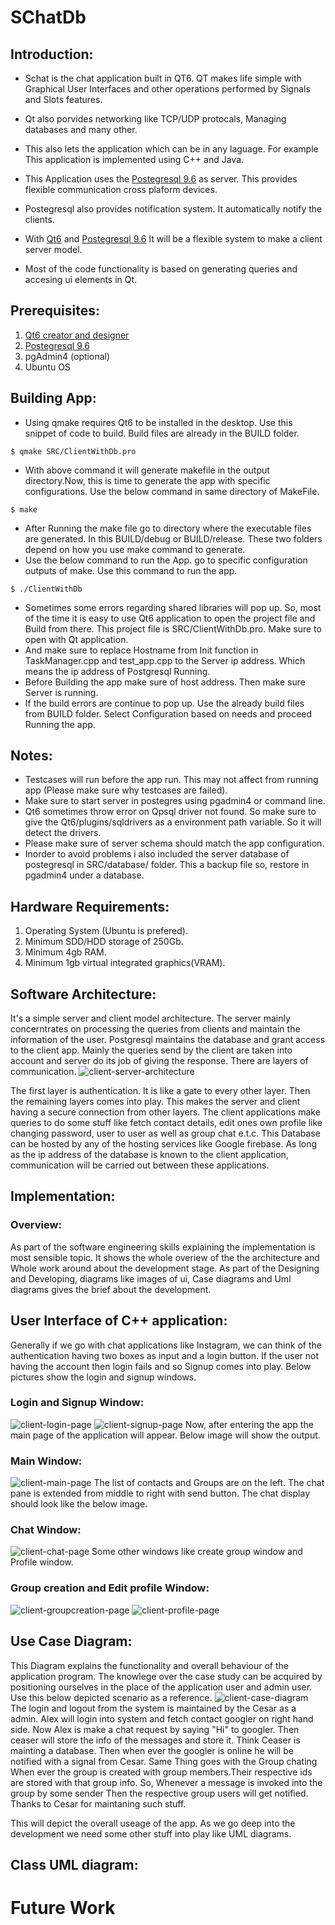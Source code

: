 # SChatDb

## Introduction:

- Schat is the chat application built in QT6. QT makes life simple with Graphical User Interfaces and other operations performed by Signals and Slots features.

- Qt also porvides networking like TCP/UDP protocals, Managing databases and many other.
- This also lets the application which can be in any laguage. For example This application is implemented using C++ and Java.
- This Application uses the [Postegresql 9.6](https://www.postgresql.org/about/news/postgresql-96-released-1703/) as server. This provides flexible communication cross plaform devices.

- Postegresql also provides notification system. It automatically notify the clients.
- With [Qt6](https://www.qt.io/product/qt6) and [Postegresql 9.6](https://www.postgresql.org/about/news/postgresql-96-released-1703/) It will be a flexible system to make a client server model.

- Most of the code functionality is based on generating queries and accesing ui elements in Qt.

## Prerequisites:

1. [Qt6 creator and designer](https://www.qt.io/product/qt6)
2. [Postegresql 9.6](https://www.postgresql.org/about/news/postgresql-96-released-1703/)
3. pgAdmin4 (optional)
4. Ubuntu OS

## Building App:

- Using qmake requires Qt6 to be installed in the desktop. Use this snippet of code to build. Build files are already in the BUILD folder.

```
$ qmake SRC/ClientWithDb.pro
```

- With above command it will generate makefile in the output directory.Now, this is time to generate the app with specific configurations. Use the below command in same directory of MakeFile.

```
$ make
```

- After Running the make file go to directory where the executable files are generated. In this BUILD/debug or BUILD/release. These two folders depend on how you use make command to generate.
- Use the below command to run the App. go to specific configuration outputs of make. Use this command to run the app.

```
$ ./ClientWithDb
```

- Sometimes some errors regarding shared libraries will pop up. So, most of the time it is easy to use Qt6 application to open the project file and Build from there. This project file is SRC/ClientWithDb.pro. Make sure to open with Qt application.
- And make sure to replace Hostname from Init function in TaskManager.cpp and test_app.cpp to the Server ip address. Which means the ip address of Postgresql Running.
- Before Building the app make sure of host address. Then make sure Server is running.
- If the build errors are continue to pop up. Use the already build files from BUILD folder. Select Configuration based on needs and proceed Running the app.

## Notes:

- Testcases will run before the app run. This may not affect from running app (Please make sure why testcases are failed).
- Make sure to start server in postegres using pgadmin4 or command line.
- Qt6 sometimes throw error on Qpsql driver not found. So make sure to give the Qt6/plugins/sqldrivers as a environment path variable. So it will detect the drivers.
- Please make sure of server schema should match the app configuration.
- Inorder to avoid problems i also included the server database of postegresql in SRC/database/ folder. This a backup file so, restore in pgadmin4 under a database.

## Hardware Requirements:

1. Operating System (Ubuntu is prefered).
2. Minimum SDD/HDD storage of 250Gb.
3. Minimum 4gb RAM.
4. Minimum 1gb virtual integrated graphics(VRAM).

## Software Architecture:

It's a simple server and client model architecture. The server mainly concerntrates on processing the queries from clients and maintain the information of the user. Postgresql maintains the database and grant access to the client app. Mainly the queries send by the client are taken into account and server do its job of giving the response. There are layers of communication.
![client-server-architecture](DOC/docImages/Arcitecture.jpeg)

The first layer is authentication. It is like a gate to every other layer. Then the remaining layers comes into play. This makes the server and client having a secure connection from other layers. The client applications make queries to do some stuff like fetch contact details, edit ones own profile like changing password, user to user as well as group chat e.t.c. This Database can be hosted by any of the hosting services like Google firebase. As long as the ip address of the database is known to the client application, communication will be carried out between these applications.

## Implementation:

### Overview:

As part of the software engineering skills explaining the implementation is most sensible topic. It shows the whole overiew of the the architecture and Whole work around about the development stage. As part of the Designing and Developing, diagrams like images of ui, Case diagrams and Uml diagrams gives the brief about the development.

## User Interface of C++ application:

Generally if we go with chat applications like Instagram, we can think of the authentication having two boxes as input and a login button. If the user not having the account then login fails and so Signup comes into play.
Below pictures show the login and signup windows.

### Login and Signup Window:

![client-login-page](<RESULTS/software Images/LoginWindow.png>)
![client-signup-page](<RESULTS/software Images/SignupWindow.png>)
Now, after entering the app the main page of the application will appear. Below image will show the output.

### Main Window:

![client-main-page](<RESULTS/software Images/MainWindow.png>)
The list of contacts and Groups are on the left. The chat pane is extended from middle to right with send button.
The chat display should look like the below image.

### Chat Window:

![client-chat-page](<RESULTS/software Images/ChatWindow.png>)
Some other windows like create group window and Profile window.

### Group creation and Edit profile Window:

![client-groupcreation-page](<RESULTS/software Images/Group.png>)
![client-profile-page](<RESULTS/software Images/ProfileUpdateWindow.png>)

## Use Case Diagram:

This Diagram explains the functionality and overall behaviour of the application program. The knowlege over the case study can be acquired by positioning ourselves in the place of the application user and admin user.
Use this below depicted scenario as a reference.
![client-case-diagram](<DOC/docImages/Case Diagram.jpeg>)
The login and logout from the system is maintained by the Cesar as a admin. Alex will login into system and fetch contact googler on right hand side. Now Alex is make a chat request by saying "Hi" to googler. Then ceaser will store the info of the messages and store it. Think Ceaser is mainting a database. Then when ever the googler is online he will be notified with a signal from Cesar. Same Thing goes with the Group chating When ever the group is created with group members.Their respective ids are stored with that group info. So, Whenever a message is invoked into the group by some sender Then the respective group users will get notified. Thanks to Cesar for maintaning such stuff.

This will depict the overall useage of the app. As we go deep into the development we need some other stuff into play like UML diagrams.

## Class UML diagram:

# Future Work
